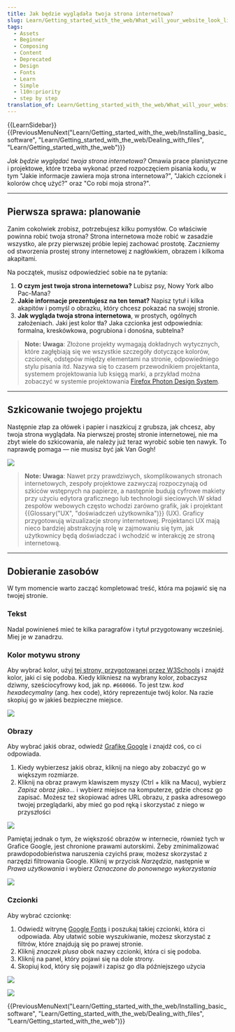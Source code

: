 ```yaml
---
title: Jak będzie wyglądała twoja strona internetowa?
slug: Learn/Getting_started_with_the_web/What_will_your_website_look_like
tags:
  - Assets
  - Beginner
  - Composing
  - Content
  - Deprecated
  - Design
  - Fonts
  - Learn
  - Simple
  - l10n:priority
  - step by step
translation_of: Learn/Getting_started_with_the_web/What_will_your_website_look_like
---
```

{{LearnSidebar}}{{PreviousMenuNext("Learn/Getting_started_with_the_web/Installing_basic_software", "Learn/Getting_started_with_the_web/Dealing_with_files", "Learn/Getting_started_with_the_web")}}

_Jak będzie wyglądać twoja strona internetowa?_ Omawia prace planistyczne i projektowe, które trzeba wykonać przed rozpoczęciem pisania kodu, w tym "Jakie informacje zawiera moja strona internetowa?", "Jakich czcionek i kolorów chcę użyć?" oraz "Co robi moja strona?".

---

## Pierwsza sprawa: planowanie

Zanim cokolwiek zrobisz, potrzebujesz kilku pomysłów. Co właściwie powinna robić twoja strona? Strona internetowa może robić w zasadzie wszystko, ale przy pierwszej próbie lepiej zachować prostotę. Zaczniemy od stworzenia prostej strony internetowej z nagłówkiem, obrazem i kilkoma akapitami.

Na początek, musisz odpowiedzieć sobie na te pytania:

1.  **O czym jest twoja strona internetowa?** Lubisz psy, Nowy York albo Pac-Mana?
2.  **Jakie informacje prezentujesz na ten temat?** Napisz tytuł i kilka akapitów i pomyśl o obrazku, który chcesz pokazać na swojej stronie.
3.  **Jak wygląda twoja strona internetowa**, w prostych, ogólnych założeniach. Jaki jest kolor tła? Jaka czcionka jest odpowiednia: formalna, kreskówkowa, pogrubiona i donośna, subtelna?

> **Note:** **Uwaga**: Złożone projekty wymagają dokładnych wytycznych, które zagłębiają się we wszystkie szczegóły dotyczące kolorów, czcionek, odstępów między elementami na stronie, odpowiedniego stylu pisania itd. Nazywa się to czasem przewodnikiem projektanta, systemem projektowania lub księgą marki, a przykład można zobaczyć w systemie projektowania [Firefox Photon Design System](https://design.firefox.com/photon/).

---

## Szkicowanie twojego projektu

Następnie złap za ołówek i papier i naszkicuj z grubsza, jak chcesz, aby twoja strona wyglądała. Na pierwszej prostej stronie internetowej, nie ma zbyt wiele do szkicowania, ale należy już teraz wyrobić sobie ten nawyk. To naprawdę pomaga — nie musisz być jak Van Gogh!

![](https://mdn.mozillademos.org/files/9239/website-drawing-scan.png)

> **Note:** **Uwaga**: Nawet przy prawdziwych, skomplikowanych stronach internetowych, zespoły projektowe zazwyczaj rozpoczynają od szkiców wstępnych na papierze, a następnie budują cyfrowe makiety przy użyciu edytora graficznego lub technologii sieciowych.W skład zespołów webowych często wchodzi zarówno grafik, jak i projektant {{Glossary("UX", "doświadczeń użytkownika")}} (UX). Graficy przygotowują wizualizacje strony internetowej. Projektanci UX mają nieco bardziej abstrakcyjną rolę w zajmowaniu się tym, jak użytkownicy będą doświadczać i wchodzić w interakcję ze stroną internetową.

---

## Dobieranie zasobów

W tym momencie warto zacząć kompletować treść, która ma pojawić się na twojej stronie.

### Tekst

Nadal powinieneś mieć te kilka paragrafów i tytuł przygotowany wcześniej. Miej je w zanadrzu.

### Kolor motywu strony

Aby wybrać kolor, użyj [tej strony, przygotowanej przez W3Schools](https://www.w3schools.com/colors/colors_picker.asp) i znajdź kolor, jaki ci się podoba. Kiedy klikniesz na wybrany kolor, zobaczysz dziwny, sześciocyfrowy kod, jak np. `#660066`. To jest tzw. _kod_ _hexadecymalny_ (ang. hex code), który reprezentuje twój kolor. Na razie skopiuj go w jakieś bezpieczne miejsce.

![](https://mdn.mozillademos.org/files/8975/Screenshot%20from%202014-11-03%2017:40:49.png)

### Obrazy

Aby wybrać jakiś obraz, odwiedź [Grafikę Google](https://www.google.com/imghp?gws_rd=ssl) i znajdź coś, co ci odpowiada.

1.  Kiedy wybierzesz jakiś obraz, kliknij na niego aby zobaczyć go w większym rozmiarze.
2.  Kliknij na obraz prawym klawiszem myszy (Ctrl + klik na Macu), wybierz _Zapisz obraz jako..._ i wybierz miejsce na komputerze, gdzie chcesz go zapisać. Możesz też skopiować adres URL obrazu, z paska adresowego twojej przeglądarki, aby mieć go pod ręką i skorzystać z niego w przyszłości

![](https://media.prod.mdn.mozit.cloud/attachments/2019/04/30/16599/62acc9942836dde3dac0a857fcd7dcd9/updated-google-images.png)

Pamiętaj jednak o tym, że większość obrazów w internecie, również tych w Grafice Google, jest chronione prawami autorskimi. Żeby zminimalizować prawdopodobieństwa naruszenia czyichś praw, możesz skorzystać z narzędzi filtrowania Google. Kliknij w przycisk _Narzędzia_, następnie w _Prawa użytkowania_ i wybierz _Oznaczone do ponownego wykorzystania_

![](https://media.prod.mdn.mozit.cloud/attachments/2019/04/30/16598/93d8101cce495b0149b51d452ed97f31/updated-google-images-licensing.png)

### Czcionki

Aby wybrać czcionkę:

1.  Odwiedź witrynę [Google Fonts](http://www.google.com/fonts) i poszukaj takiej czcionki, która ci odpowiada. Aby ułatwić sobie wyszukiwanie, możesz skorzystać z filtrów, które znajdują się po prawej stronie.
2.  Kliknij _znaczek plusa_ obok nazwy czcionki, która ci się podoba.
3.  Kliknij na panel, który pojawi się na dole strony.
4.  Skopiuj kod, który się pojawił i zapisz go dla późniejszego użycia

![](https://media.prod.mdn.mozit.cloud/attachments/2016/09/12/13871/4b391a133a9f3a7ab34476d70c0b16a2/font1.png)

![](https://media.prod.mdn.mozit.cloud/attachments/2016/09/12/13873/acf07297222686c37649eda5c1e4b8e2/font2.png)

{{PreviousMenuNext("Learn/Getting_started_with_the_web/Installing_basic_software", "Learn/Getting_started_with_the_web/Dealing_with_files", "Learn/Getting_started_with_the_web")}}
